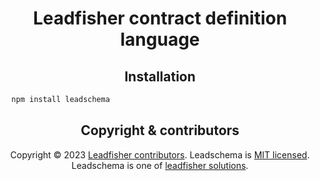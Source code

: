 <h1 align="center">Leadfisher contract definition language</h1>

<h2 align="center">Installation</h2>

```bash
  npm install leadschema
```

<h2 align="center">Copyright & contributors</h2>

<p align="center">
Copyright © 2023 <a href="https://github.com/LeadFisherSolutions/leadschema/graphs/contributors">Leadfisher contributors</a>.
Leadschema is <a href="./LICENSE">MIT licensed</a>.<br/>
Leadschema is one of <a href="https://github.com/LeadFisherSolutions">leadfisher solutions</a>.
</p>
